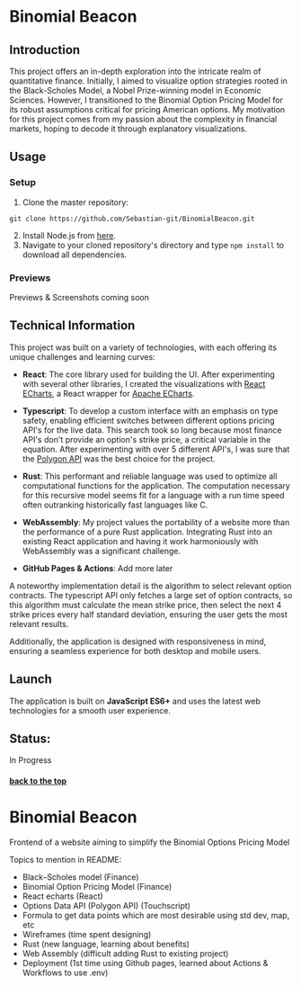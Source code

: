 # Binomial Beacon

## Introduction

This project offers an in-depth exploration into the intricate realm of quantitative finance. Initially, I aimed to visualize option strategies rooted in the Black-Scholes Model, a Nobel Prize-winning model in Economic Sciences. However, I transitioned to the Binomial Option Pricing Model for its robust assumptions critical for pricing American options. My motivation for this project comes from my passion about the complexity in financial markets, hoping to decode it through explanatory visualizations.

## Usage

### Setup

1. Clone the master repository: 
```
git clone https://github.com/Sebastian-git/BinomialBeacon.git
```
2. Install Node.js from [here](https://nodejs.org/).
3. Navigate to your cloned repository's directory and type `npm install` to download all dependencies.

### Previews
Previews & Screenshots coming soon 

## Technical Information

This project was built on a variety of technologies, with each offering its unique challenges and learning curves:

- **React**: The core library used for building the UI. After experimenting with several other libraries, I created the visualizations with [React ECharts](https://github.com/hustcc/echarts-for-react), a React wrapper for [Apache ECharts](https://echarts.apache.org/examples/en/index.html).

- **Typescript**: To develop a custom interface with an emphasis on type safety, enabling efficient switches between different options pricing API's for the live data. This search took so long because most finance API's don't provide an option's strike price, a critical variable in the equation. After experimenting with over 5 different API's, I was sure that the [Polygon API](https://polygon.io/docs/options/get_v3_reference_options_contracts) was the best choice for the project.

- **Rust**: This performant and reliable language was used to optimize all computational functions for the application. The computation necessary for this recursive model seems fit for a language with a run time speed often outranking historically fast languages like C.

- **WebAssembly**: My project values the portability of a website more than the performance of a pure Rust application. Integrating Rust into an existing React application and having it work harmoniously with WebAssembly was a significant challenge.

- **GitHub Pages & Actions**: Add more later

A noteworthy implementation detail is the algorithm to select relevant option contracts. The typescript API only fetches a large set of option contracts, so this algorithm must calculate the mean strike price, then select the next 4 strike prices every half standard deviation, ensuring the user gets the most relevant results.

Additionally, the application is designed with responsiveness in mind, ensuring a seamless experience for both desktop and mobile users.

## Launch

The application is built on **JavaScript ES6+** and uses the latest web technologies for a smooth user experience.

## Status:
In Progress

#### [back to the top](#title)






# Binomial Beacon
Frontend of a website aiming to simplify the Binomial Options Pricing Model

Topics to mention in README:

- Black–Scholes model (Finance)
- Binomial Option Pricing Model (Finance)
- React echarts (React)
- Options Data API (Polygon API) (Touchscript)
- Formula to get data points which are most desirable using std dev, map, etc
- Wireframes (time spent designing)
- Rust (new language, learning about benefits)
- Web Assembly (difficult adding Rust to existing project)
- Deployment (1st time using Github pages, learned about Actions & Workflows to use .env)
